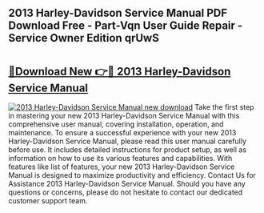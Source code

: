 ## 2013 Harley-Davidson Service Manual PDF Download Free - Part-Vqn User Guide Repair - Service Owner Edition qrUwS

# <h2><a href="http://bc11057.oget.top/?id=2013+Harley-Davidson+Service+Manual">🔗Download New 👉🔴 2013 Harley-Davidson Service Manual</a></h2>

[![2013 Harley-Davidson Service Manual new download](https://i.imgur.com/5g1atiW.png)](http://bc11057.oget.top/?id=2013+Harley-Davidson+Service+Manual)
Take the first step in mastering your new 2013 Harley-Davidson Service Manual with this comprehensive user manual, covering installation, operation, and maintenance. To ensure a successful experience with your new 2013 Harley-Davidson Service Manual, please read this user manual carefully before use. It includes detailed instructions for product setup, as well as information on how to use its various features and capabilities. With features like list of features, your new 2013 Harley-Davidson Service Manual is designed to maximize productivity and efficiency. Contact Us for Assistance 2013 Harley-Davidson Service Manual. Should you have any questions or concerns, please do not hesitate to contact our dedicated customer support team.
